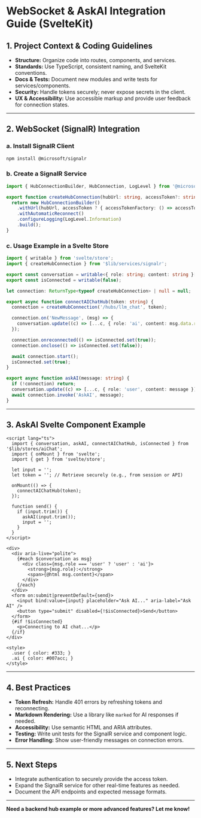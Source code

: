# WebSocket & AskAI Integration Guide (SvelteKit)

## 1. Project Context & Coding Guidelines

- **Structure:** Organize code into routes, components, and services.
- **Standards:** Use TypeScript, consistent naming, and SvelteKit conventions.
- **Docs & Tests:** Document new modules and write tests for services/components.
- **Security:** Handle tokens securely; never expose secrets in the client.
- **UX & Accessibility:** Use accessible markup and provide user feedback for connection states.

---

## 2. WebSocket (SignalR) Integration

### a. Install SignalR Client

```bash
npm install @microsoft/signalr
```

### b. Create a SignalR Service

````typescript
import { HubConnectionBuilder, HubConnection, LogLevel } from '@microsoft/signalr';

export function createHubConnection(hubUrl: string, accessToken?: string): HubConnection {
  return new HubConnectionBuilder()
    .withUrl(hubUrl, accessToken ? { accessTokenFactory: () => accessToken } : undefined)
    .withAutomaticReconnect()
    .configureLogging(LogLevel.Information)
    .build();
}
````

### c. Usage Example in a Svelte Store

````typescript
import { writable } from 'svelte/store';
import { createHubConnection } from '$lib/services/signalr';

export const conversation = writable<{ role: string; content: string }[]>([]);
export const isConnected = writable(false);

let connection: ReturnType<typeof createHubConnection> | null = null;

export async function connectAIChatHub(token: string) {
  connection = createHubConnection('/hubs/llm_chat', token);

  connection.on('NewMessage', (msg) => {
    conversation.update((c) => [...c, { role: 'ai', content: msg.data.response }]);
  });

  connection.onreconnected(() => isConnected.set(true));
  connection.onclose(() => isConnected.set(false));

  await connection.start();
  isConnected.set(true);
}

export async function askAI(message: string) {
  if (!connection) return;
  conversation.update((c) => [...c, { role: 'user', content: message }]);
  await connection.invoke('AskAI', message);
}
````

---

## 3. AskAI Svelte Component Example

````svelte
<script lang="ts">
  import { conversation, askAI, connectAIChatHub, isConnected } from '$lib/stores/aiChat';
  import { onMount } from 'svelte';
  import { get } from 'svelte/store';

  let input = '';
  let token = ''; // Retrieve securely (e.g., from session or API)

  onMount(() => {
    connectAIChatHub(token);
  });

  function send() {
    if (input.trim()) {
      askAI(input.trim());
      input = '';
    }
  }
</script>

<div>
  <div aria-live="polite">
    {#each $conversation as msg}
      <div class={msg.role === 'user' ? 'user' : 'ai'}>
        <strong>{msg.role}:</strong>
        <span>{@html msg.content}</span>
      </div>
    {/each}
  </div>
  <form on:submit|preventDefault={send}>
    <input bind:value={input} placeholder="Ask AI..." aria-label="Ask AI" />
    <button type="submit" disabled={!$isConnected}>Send</button>
  </form>
  {#if !$isConnected}
    <p>Connecting to AI chat...</p>
  {/if}
</div>

<style>
  .user { color: #333; }
  .ai { color: #007acc; }
</style>
````

---

## 4. Best Practices

- **Token Refresh:** Handle 401 errors by refreshing tokens and reconnecting.
- **Markdown Rendering:** Use a library like `marked` for AI responses if needed.
- **Accessibility:** Use semantic HTML and ARIA attributes.
- **Testing:** Write unit tests for the SignalR service and component logic.
- **Error Handling:** Show user-friendly messages on connection errors.

---

## 5. Next Steps

- Integrate authentication to securely provide the access token.
- Expand the SignalR service for other real-time features as needed.
- Document the API endpoints and expected message formats.

---

**Need a backend hub example or more advanced features? Let me know!**